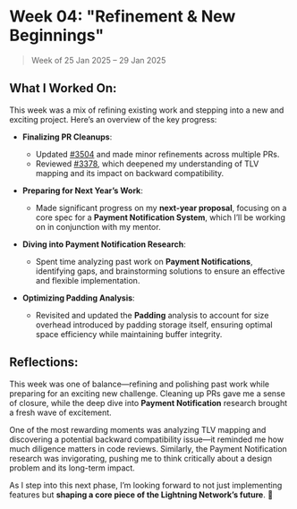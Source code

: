 # Week 04: "Refinement & New Beginnings"

> Week of 25 Jan 2025 – 29 Jan 2025

## What I Worked On:

This week was a mix of refining existing work and stepping into a new and
exciting project. Here’s an overview of the key progress:

- **Finalizing PR Cleanups**:

  - Updated [#3504](https://github.com/lightningdevkit/rust-lightning/pull/3504)
    and made minor refinements across multiple PRs.
  - Reviewed
    [#3378](https://github.com/lightningdevkit/rust-lightning/pull/3378), which
    deepened my understanding of TLV mapping and its impact on backward
    compatibility.

- **Preparing for Next Year’s Work**:

  - Made significant progress on my **next-year proposal**, focusing on a core
    spec for a **Payment Notification System**, which I’ll be working on in
    conjunction with my mentor.

- **Diving into Payment Notification Research**:

  - Spent time analyzing past work on **Payment Notifications**, identifying
    gaps, and brainstorming solutions to ensure an effective and flexible
    implementation.

- **Optimizing Padding Analysis**:
  - Revisited and updated the **Padding** analysis to account for size overhead
    introduced by padding storage itself, ensuring optimal space efficiency
    while maintaining buffer integrity.

## Reflections:

This week was one of balance—refining and polishing past work while preparing
for an exciting new challenge. Cleaning up PRs gave me a sense of closure, while
the deep dive into **Payment Notification** research brought a fresh wave of
excitement.

One of the most rewarding moments was analyzing TLV mapping and discovering a
potential backward compatibility issue—it reminded me how much diligence matters
in code reviews. Similarly, the Payment Notification research was invigorating,
pushing me to think critically about a design problem and its long-term impact.

As I step into this next phase, I’m looking forward to not just implementing
features but **shaping a core piece of the Lightning Network’s future**. 🚀
